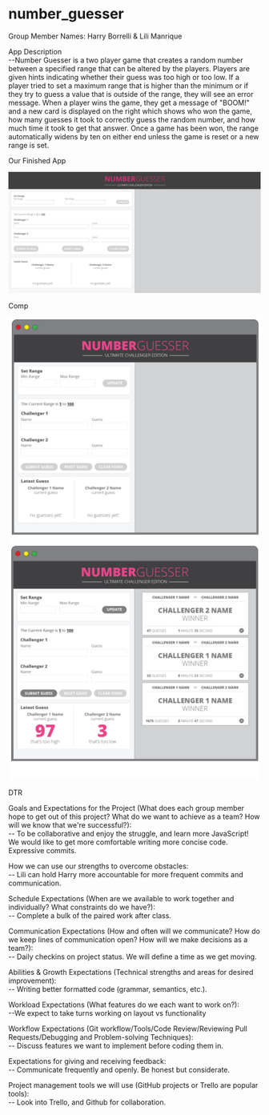 # number_guesser

Group Member Names: Harry Borrelli & Lili Manrique

App Description  
--Number Guesser is a two player game that creates a random number between a specified range that can be altered by the players. Players are given hints indicating whether their guess was too high or too low. If a player tried to set a maximum range that is higher than the minimum or if they try to guess a value that is outside of the range, they will see an error message. When a player wins the game, they get a message of "BOOM!" and a new card is displayed on the right which shows who won the game, how many guesses it took to correctly guess the random number, and how much time it took to get that answer. Once a game has been won, the range automatically widens by ten on either end unless the game is reset or a new range is set.

Our Finished App  

![Our Screenshot](assets/screenshot.jpg)  

Comp  

![Comp1](assets/zero-state.jpg)
![Comp2](assets/winner-cards.jpg)   

DTR  

Goals and Expectations for the Project (What does each group member hope to get out of this project? What do we want to achieve as a team? How will we know that we're successful?):  
-- To be collaborative and enjoy the struggle, and learn more JavaScript! We would like to get more comfortable writing more concise code. Expressive commits.

How we can use our strengths to overcome obstacles:  
-- Lili can hold Harry more accountable for more frequent commits and communication.

Schedule Expectations (When are we available to work together and individually? What constraints do we have?):  
-- Complete a bulk of the paired work after class.

Communication Expectations (How and often will we communicate? How do we keep lines of communication open? How will we make decisions as a team?):  
-- Daily checkins on project status. We will define a time as we get moving.

Abilities & Growth Expectations (Technical strengths and areas for desired improvement):  
-- Writing better formatted code (grammar, semantics, etc.).

Workload Expectations (What features do we each want to work on?):  
--We expect to take turns working on layout vs functionality

Workflow Expectations (Git workflow/Tools/Code Review/Reviewing Pull Requests/Debugging and Problem-solving Techniques):  
-- Discuss features we want to implement before coding them in.

Expectations for giving and receiving feedback:  
-- Communicate frequently and openly. Be honest but considerate.

Project management tools we will use (GitHub projects or Trello are popular tools):  
-- Look into Trello, and Github for collaboration.

